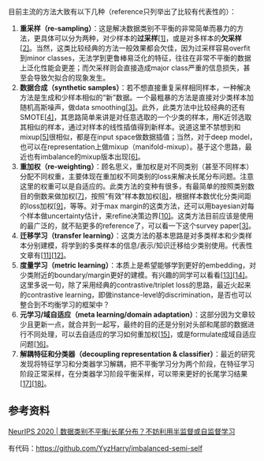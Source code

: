 



目前主流的方法大致有以下几种（reference只列举出了比较有代表性的）：

1. **重采样（re-sampling）**：这是解决数据类别不平衡的非常简单而暴力的方法，更具体可以分为两种，对少样本的**过采样**[[1\]](#ref_1)，或是对多样本的**欠采样**[[2\]](#ref_2)。当然，这类比较经典的方法一般效果都会欠佳，因为过采样容易overfit到minor classes，无法学到更鲁棒易泛化的特征，往往在非常不平衡的数据上泛化性能会更差；而欠采样则会直接造成major class严重的信息损失，甚至会导致欠拟合的现象发生。
2. **数据合成（synthetic samples）**：若不想直接重复采样相同样本，一种解决方法是生成和少样本相似的“新”数据。一个最粗暴的方法是直接对少类样本加随机高斯噪声，做data smoothing[[3\]](#ref_3)。此外，此类方法中比较经典的还有SMOTE[[4\]](#ref_4)，其思路简单来讲是对任意选取的一个少类的样本，用K近邻选取其相似的样本，通过对样本的线性插值得到新样本。说道这里不禁想到和mixup[[5\]](#ref_5)很相似，都是在input space做数据插值；当然，对于deep model，也可以在representation上做mixup（manifold-mixup）。基于这个思路，最近也有imbalance的mixup版本出现[[6\]](#ref_6)。
3. **重加权（re-weighting）**：顾名思义，重加权是对不同类别（甚至不同样本）分配不同权重，主要体现在重加权不同类别的loss来解决长尾分布问题。注意这里的权重可以是自适应的。此类方法的变种有很多，有最简单的按照类别数目的倒数来做加权[[7\]](#ref_7)，按照“有效”样本数加权[[8\]](#ref_8)，根据样本数优化分类间距的loss加权[[9\]](#ref_9)，等等。对于max margin的这类方法，还可以用bayesian对每个样本做uncertainty估计，来refine决策边界[[10\]](#ref_10)。这类方法目前应该是使用的最广泛的，就不贴更多的reference了，可以看一下这个survey paper[[3\]](#ref_3)。
4. **迁移学习（transfer learning）**：这类方法的基本思路是对多类样本和少类样本分别建模，将学到的多类样本的信息/表示/知识迁移给少类别使用。代表性文章有[[11\]](#ref_11)[[12\]](#ref_12)。
5. **度量学习（metric learning）**：本质上是希望能够学到更好的embedding，对少类附近的boundary/margin更好的建模。有兴趣的同学可以看看[[13\]](#ref_13)[[14\]](#ref_14)。这里多说一句，除了采用经典的contrastive/triplet loss的思路，最近火起来的contrastive learning，即做instance-level的discrimination，是否也可以整合到不均衡学习的框架中？
6. **元学习/域自适应（meta learning/domain adaptation）**：这部分因为文章较少且更新一点，就合并到一起写，最终的目的还是分别对头部和尾部的数据进行不同处理，可以去自适应的学习如何重加权[[15\]](#ref_15)，或是formulate成域自适应问题[[16\]](#ref_16)。
7. **解耦特征和分类器（decoupling representation & classifier）**：最近的研究发现将特征学习和分类器学习解耦，把不平衡学习分为两个阶段，在特征学习阶段正常采样，在分类器学习阶段平衡采样，可以带来更好的长尾学习结果[[17\]](#ref_17)[[18\]](#ref_18)。

## 参考资料

[NeurIPS 2020 | 数据类别不平衡/长尾分布？不妨利用半监督或自监督学习](https://zhuanlan.zhihu.com/p/259710601)

有代码：https://github.com/YyzHarry/imbalanced-semi-self

